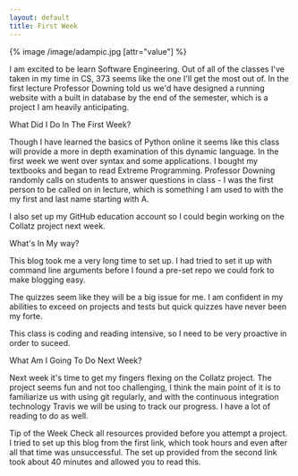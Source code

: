 ```yaml
---
layout: default
title: First Week 
---
```

{% image /image/adampic.jpg [attr="value"] %}


I am excited to be learn Software Engineering. Out of all of the classes I've taken in my time in CS, 373 seems like the one I'll get the most out of.
In the first lecture Professor Downing told us we'd have designed a running website with a built in database by the end of the semester, which is a project
I am heavily anticipating. 

What Did I Do In The First Week?

Though I have learned the basics of Python online it seems like this class will provide a more in depth examination of this dynamic language. In the first week
we went over syntax and some applications. I bought my textbooks and began to read Extreme Programming. Professor Downing randomly calls on students to answer
questions in class - I was the first person to be called on in lecture, which is something I am used to with the my first and last name starting with A.

I also set up my GitHub education account so I could begin working on the Collatz project next week. 

What's In My way?

This blog took me a very long time to set up. I had tried to set it up with command line arguments before I found a pre-set repo we could fork to make blogging easy.

The quizzes seem like they will be a big issue for me. I am confident in my abilities to exceed on projects and tests but quick quizzes have never been my forte.

This class is coding and reading intensive, so I need to be very proactive in order to suceed.

What Am I Going To Do Next Week?

Next week it's time to get my fingers flexing on the Collatz project. The project seems fun and not too challenging, I think the main point of it is to familiarize us
with using git regularly, and with the continuous integration technology Travis we will be using to track our progress. I have a lot of reading to do as well.

Tip of the Week
Check all resources provided before you attempt a project. I tried to set up this blog from the first link, which took hours and even after all that time was unsuccessful. The set up provided from the second link took about 40 minutes and allowed you to read this.
